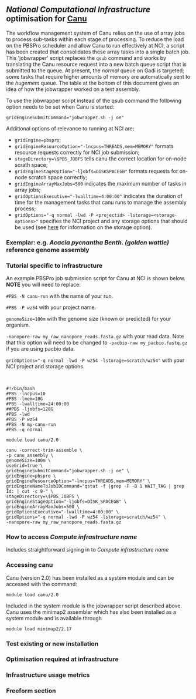 ## *National Computational Infrastructure* optimisation for **[Canu](Canu.md)**

The workflow management system of Canu relies on the use of array jobs
to process sub-tasks within each stage of processing. To reduce the
load on the PBSPro scheduler and allow Canu to run effectively at NCI,
a script has been created that consolidates these array tasks into a
single batch job. This 'jobwrapper' script replaces the `qsub` command
and works by translating the Canu resource request into a new batch
queue script that is submitted to the queue. At present, the *normal*
queue on Gadi is targeted; some tasks that require higher amounts of
memory are automatically sent to the *hugemem* queue. The table at the
bottom of this document gives an idea of how the jobwrapper worked on
a test assembly.

To use the jobwrapper script instead of the qsub command the following
option needs to be set when Canu is started:

    gridEngineSubmitCommand="jobwrapper.sh -j oe"

Additional options of relevance to running at NCI are:

- `gridEngine=pbspro`;
- `gridEngineResourceOption="-lncpus=THREADS,mem=MEMORY"` formats
  resource requests correctly for NCI job submission;
- `stageDirectory=\$PBS_JOBFS` tells canu the correct location for
  on-node scrath space;
- `gridEngineStageOption="-ljobfs=DISKSPACEGB"` formats requests for
  on-node scratch space correctly;
- `gridEngineArrayMaxJobs=500` indicates the maximum number of tasks
  in array jobs;
- `gridOptionsExecutive="-lwalltime=4:00:00"` indicates the duration
  of time for the management tasks that canu runs to manage the
  assembly process;
- `gridOptions="-q normal -lwd -P <projectid>
  -lstorage=<storage-options>"` specifies the NCI project and any
  storage options that should be used (see
  [here](https://opus.nci.org.au/display/Help/Gadi+Frequently+Asked+Questions#GadiFrequentlyAskedQuestions-Iaddedthenew`-lstorage=`linetomyjobsubmissionscript.Whyitdoesn'twork?) for information on the storage option).

### Exemplar: e.g. *Acacia pycnantha Benth. (golden wattle)* reference genome assembly

### Tutorial specific to infrastructure
An example PBSPro job submission script for Canu at NCI is shown below. **NOTE** you will need to replace: 

`#PBS -N canu-run` with the name of your run.

`#PBS -P wz54` with your project name. 

`genomeSize=100m` with the genome size (known or predicted) for your organism.

`-nanopore-raw my_raw_nanopore_reads.fasta.gz` with your read data. Note that this option will need to be changed to `-pacbio-raw my_pacbio.fastq.gz` if you are using pacbio data. 

`gridOptions="-q normal -lwd -P wz54 -lstorage=scratch/wz54"` with your NCI project and storage options.

<br/>

    #!/bin/bash
    #PBS -lncpus=10
    #PBS -lmem=10G
    #PBS -lwalltime=24:00:00
    ##PBS -ljobfs=128G
    #PBS -lwd
    #PBS -P wz54
    #PBS -N my-canu-run
    #PBS -q normal

    module load canu/2.0

    canu -correct-trim-assemble \
    -p canu_assembly \
    genomeSize=100m \
    useGrid=true \
    gridEngineSubmitCommand="jobwrapper.sh -j oe" \
    gridEngine=pbspro \
    gridEngineResourceOption="-lncpus=THREADS,mem=MEMORY" \
    gridEngineNameToJobIDCommand="qstat -f |grep -F -B 1 WAIT_TAG | grep Id: | cut -c 9-" \
    stageDirectory=\$PBS_JOBFS \
    gridEngineStageOption="-ljobfs=DISK_SPACEGB" \
    gridEngineArrayMaxJobs=500 \
    gridOptionsExecutive="-lwalltime=4:00:00" \
    gridOptions="-q normal -lwd -P wz54 -lstorage=scratch/wz54" \
    -nanopore-raw my_raw_nanopore_reads.fasta.gz



### How to access *Compute infrastructure name* 

Includes straightforward signing in to *Compute infrastructure name*

### Accessing canu

Canu (version 2.0) has been installed as a system module and can be
accessed with the command:

    module load canu/2.0

Included in the system module is the jobwrapper script described
above. Canu uses the minimap2 assembler which has also been installed
as a system module and is available through

    module load minimap2/2.17

### Test existing or new installation

### Optimisation required at infrastructure

### Infrastructure usage metrics

### Freeform section


